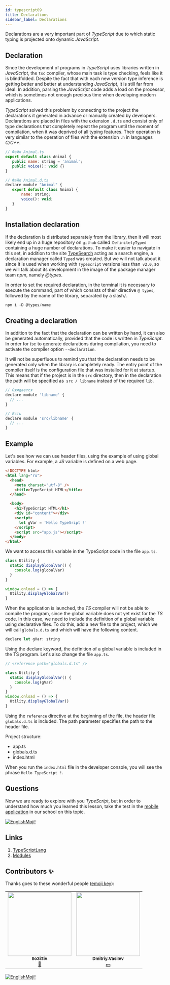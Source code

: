 ```yaml
---
id: typescript09
title: Declarations
sidebar_label: Declarations
---
```


Declarations are a very important part of _TypeScript_ due to which static typing is projected onto dynamic _JavaScript_.

## Declaration

Since the development of programs in _TypeScript_ uses libraries written in _JavaScript_, the `tsc` compiler, whose main task is type checking, feels like it is blindfolded. Despite the fact that with each new version type inference is getting better and better at understanding _JavaScript_, it is still far from ideal. In addition, parsing the _JavaScript_ code adds a load on the processor, which is sometimes not enough precious time when developing modern applications.

_TypeScript_ solved this problem by connecting to the project the declarations it generated in advance or manually created by developers. Declarations are placed in files with the extension `.d.ts` and consist only of type declarations that completely repeat the program until the moment of compilation, when it was deprived of all typing features. Their operation is very similar to the operation of files with the extension `.h` in languages _C/C++_.

```jsx
// Файл Animal.ts
export default class Animal {
   public name: string = 'animal';
   public voice(): void {}
}

// Файл Animal.d.ts
declare module "Animal" {
   export default class Animal {
       name: string;
       voice(): void;
   }
}
```

## Installation declaration

If the declaration is distributed separately from the library, then it will most likely end up in a huge repository on `github` called` DefinitelyTyped` containing a huge number of declarations. To make it easier to navigate in this set, in addition to the site [TypeSearch](https://www.typescriptlang.org/dt/search?search=) acting as a search engine, a declaration manager called `Typed` was created. But we will not talk about it since it is used when working with `TypeScript` versions less than` v2.0`, so we will talk about its development in the image of the package manager team _npm_, namely _@types_.

In order to set the required declaration, in the terminal it is necessary to execute the command, part of which consists of their directive `@ types`, followed by the name of the library, separated by a slash`/`.

```jsx
npm i -D @types/name
```

## Creating a declaration

In addition to the fact that the declaration can be written by hand, it can also be generated automatically, provided that the code is written in _TypeScript_. In order for _tsc_ to generate declarations during compilation, you need to activate the compiler option `--declaration`.

It will not be superfluous to remind you that the declaration needs to be generated only when the library is completely ready. The entry point of the compiler itself is the configuration file that was installed for it at startup. This means that if the project is in the `src` directory, then in the declaration the path will be specified as` src / libname` instead of the required `lib`.

```jsx
// Ожидается
declare module 'libname' {
  // ...
}

// Есть
declare module 'src/libname' {
  // ...
}
```

## Example

Let's see how we can use header files, using the example of using global variables. For example, a _JS_ variable is defined on a web page.

```html
<!DOCTYPE html>
<html lang="ru">
  <head>
    <meta charset="utf-8" />
    <title>TypeScript HTML</title>
  </head>

  <body>
    <h1>TypeScript HTML</h1>
    <div id="content"></div>
    <script>
      let gVar = 'Hello TypeSript !'
    </script>
    <script src="app.js"></script>
  </body>
</html>
```

We want to access this variable in the TypeScript code in the file `app.ts`.

```jsx
class Utility {
  static displayGlobalVar() {
    console.log(globalVar)
  }
}

window.onload = () => {
  Utility.displayGlobalVar()
}
```

When the application is launched, the _TS_ compiler will not be able to compile the program, since the global variable does not yet exist for the _TS_ code. In this case, we need to include the definition of a global variable using declarative files. To do this, add a new file to the project, which we will call `globals.d.ts` and which will have the following content.

```jsx
declare let gVar: string
```

Using the declare keyword, the definition of a global variable is included in the TS program. Let's also change the file `app.ts`.

```jsx
// <reference path="globals.d.ts" />

class Utility {
  static displayGlobalVar() {
    console.log(gVar)
  }
}
window.onload = () => {
  Utility.displayGlobalVar()
}
```

Using the `reference` directive at the beginning of the file, the header file` globals.d.ts` is included. The path parameter specifies the path to the header file.

Project structure:

- app.ts
- globals.d.ts
- index.html

When you run the `index.html` file in the developer console, you will see the phrase `Hello TypeScript !`.

## Questions

Now we are ready to explore with you _TypeScript_, but in order to understand how much you learned this lesson, take the test in the [mobile application](http://onelink.to/njhc95) in our school on this topic.

[![EnglishMoji!](/img/logo/englishmoji.png)](https://apps.apple.com/kz/app/englishmoji/id6450254885)

## Links

1. [TypeScriptLang](https://www.typescriptlang.org/docs/handbook/modules.html)
2. [Modules](http://typescript-lang.ru/docs/Modules.html)

## Contributors ✨

Thanks goes to these wonderful people ([emoji key](https://allcontributors.org/docs/en/emoji-key)):

<table>
  <tr> 
    <td align="center"><a href="https://github.com/IIo3iTiv"><img src="https://avatars1.githubusercontent.com/u/72025062?v=4?s=200" width="200px;" alt=""/><br /><sub><b>IIo3iTiv</b></sub></a><br /><a href="https://github.com/gHashTag/react-native-village/commits?author=IIo3iTiv" title="Documentation">📖</a></td>
    <td align="center"><a href="https://fullstackserverless.github.io/"><img src="https://avatars0.githubusercontent.com/u/6774813?v=4?s=200" width="200px;" alt=""/><br /><sub><b>Dmitriy Vasilev</b></sub></a><br /><a href="#financial-gHashTag" title="Financial">💵</a></td>
  </tr>
</table>

[![EnglishMoji!](/img/logo/englishmoji.png)](https://apps.apple.com/kz/app/englishmoji/id6450254885)
